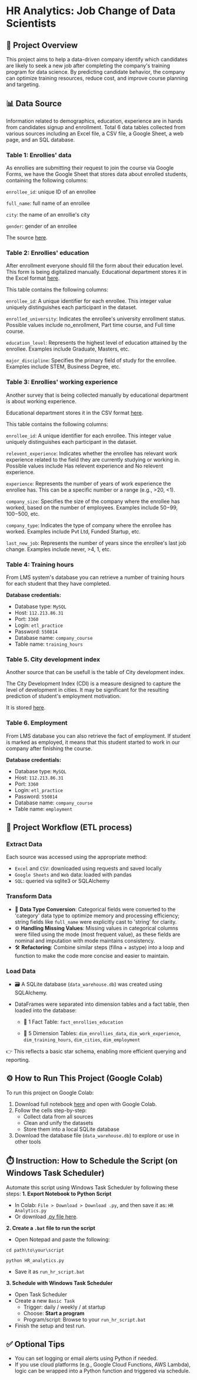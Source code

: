 # HR Analytics: Job Change of Data Scientists
## 📌 Project Overview
This project aims to help a data-driven company identify which candidates are likely to seek a new job after completing the company's training program for data science. By predicting candidate behavior, the company can optimize training resources, reduce cost, and improve course planning and targeting.

## 📊 Data Source
Information related to demographics, education, experience are in hands from candidates signup and enrollment.
Total 6 data tables collected from various sources including an Excel file, a CSV file, a Google Sheet, a web page, and an SQL database.

### Table 1: Enrollies' data
As enrollies are submitting their request to join the course via Google Forms, we have the Google Sheet that stores data about enrolled students, containing the following columns:

`enrollee_id`: unique ID of an enrollee

`full_name`: full name of an enrollee

`city`: the name of an enrollie's city

`gender`: gender of an enrollee

The source [here](https://docs.google.com/spreadsheets/d/1VCkHwBjJGRJ21asd9pxW4_0z2PWuKhbLR3gUHm-p4GI/edit?usp=sharing).

### Table 2: Enrollies' education
After enrollment everyone should fill the form about their education level. This form is being digitalized manually. 
Educational department stores it in the Excel format [here](https://assets.swisscoding.edu.vn/company_course/enrollies_education.xlsx).

This table contains the following columns:

`enrollee_id`: A unique identifier for each enrollee. This integer value uniquely distinguishes each participant in the dataset.

`enrolled_university`: Indicates the enrollee's university enrollment status. Possible values include no_enrollment, Part time course, and Full time course.

`education_level`: Represents the highest level of education attained by the enrollee. Examples include Graduate, Masters, etc.

`major_discipline`: Specifies the primary field of study for the enrollee. Examples include STEM, Business Degree, etc.

### Table 3: Enrollies' working experience
Another survey that is being collected manually by educational department is about working experience.

Educational department stores it in the CSV format [here](https://assets.swisscoding.edu.vn/company_course/work_experience.csv).

This table contains the following columns:

`enrollee_id`: A unique identifier for each enrollee. This integer value uniquely distinguishes each participant in the dataset.

`relevent_experience`: Indicates whether the enrollee has relevant work experience related to the field they are currently studying or working in. Possible values include Has relevent experience and No relevent experience.

`experience`: Represents the number of years of work experience the enrollee has. This can be a specific number or a range (e.g., >20, <1).

`company_size`: Specifies the size of the company where the enrollee has worked, based on the number of employees. Examples include 50−99, 100−500, etc.

`company_type`: Indicates the type of company where the enrollee has worked. Examples include Pvt Ltd, Funded Startup, etc.

`last_new_job`: Represents the number of years since the enrollee's last job change. Examples include never, >4, 1, etc.

### Table 4: Training hours
From LMS system's database you can retrieve a number of training hours for each student that they have completed.

**Database credentials:**

+ Database type: `MySQL`
+ Host: `112.213.86.31`
+ Port: `3360`
+ Login: `etl_practice`
+ Password: `550814`
+ Database name: `company_course`
+ Table name: `training_hours`
  
### Table 5. City development index
Another source that can be usefull is the table of City development index.

The City Development Index (CDI) is a measure designed to capture the level of development in cities. It may be significant for the resulting prediction of student's employment motivation.

It is stored [here](https://sca-programming-school.github.io/city_development_index/index.html).

### Table 6. Employment
From LMS database you can also retrieve the fact of employment. If student is marked as employed, it means that this student started to work in our company after finishing the course.

**Database credentials:**

+ Database type: `MySQL`
+ Host: `112.213.86.31`
+ Port: `3360`
+ Login: `etl_practice`
+ Password: `550814`
+ Database name: `company_course`
+ Table name: `employment`

## 🔧 Project Workflow (ETL process)
### Extract Data
Each source was accessed using the appropriate method:
+ `Excel` and `CSV`: downloaded using requests and saved locally
+ `Google Sheets` and `Web` data: loaded with pandas
+ `SQL`: queried via sqlite3 or SQLAlchemy

### Transform Data

+ 🧼 **Data Type Conversion**: Categorical fields were converted to the 'category' data type to optimize memory and processing efficiency; string fields like `full_name` were explicitly cast to 'string' for clarity.
+ ⚙️ **Handling Missing Values**: Missing values in categorical columns were filled using the mode (most frequent value), as these fields are nominal and imputation with mode maintains consistency.
+ 🛠️ **Refactoring**: Combine similar steps (fillna + astype) into a loop and function to make the code more concise and easier to maintain.

### Load Data 
+ 🗃️ A SQLite database (`data_warehouse.db`) was created using SQLAlchemy.

+ DataFrames were separated into dimension tables and a fact table, then loaded into the database:

  + 🧩 1 Fact Table: `fact_enrollies_education`

  + 🧱 5 Dimension Tables: `dim_enrollies_data`, `dim_work_experience`, `dim_training_hours`, `dim_cities`, `dim_employment`

👉 This reflects a basic star schema, enabling more efficient querying and reporting.

## ⚙️ How to Run This Project (Google Colab)
To run this project on Google Colab:
1. Download full notebook [here](https://github.com/Truc034/HR_Analytics/blob/main/HR_analytics.ipynb) and open with Google Colab.
2. Follow the cells step-by-step:
   + Collect data from all sources
   + Clean and unify the datasets
   + Store them into a local SQLite database
3. Download the database file (`data_warehouse.db`) to explore or use in other tools

## ⏱️ Instruction: How to Schedule the Script (on Windows Task Scheduler)
Automate this script using Windows Task Scheduler by following these steps:
**1. Export Notebook to Python Script**
+ In Colab: `File > Download > Download .py`, and then save it as: `HR Analytics.py`
+ Or download [.py file here](https://github.com/Truc034/HR_Analytics/blob/main/HR_analytics.py).

**2. Create a `.bat` file to run the script**
+ Open Notepad and paste the following:
```
cd path\to\your\script

python HR_analytics.py
```
+ Save it as `run_hr_script.bat`

**3. Schedule with Windows Task Scheduler**
+ Open Task Scheduler
+ Create a new `Basic Task`
  + Trigger: daily / weekly / at startup
  + Choose: **Start a program**
  + Program/script: Browse to your `run_hr_script.bat`
+ Finish the setup and test run.

## ✅ Optional Tips
+ You can set logging or email alerts using Python if needed.
+ If you use cloud platforms (e.g., Google Cloud Functions, AWS Lambda), logic can be wrapped into a Python function and triggered via schedule.

